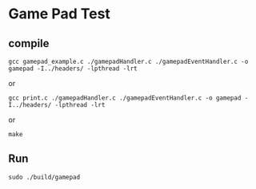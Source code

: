 # Game Pad Test

## compile

`gcc gamepad_example.c ./gamepadHandler.c ./gamepadEventHandler.c -o gamepad -I../headers/ -lpthread -lrt`

or  

`gcc print.c ./gamepadHandler.c ./gamepadEventHandler.c -o gamepad -I../headers/ -lpthread -lrt`

or 

`make`

## Run

`sudo ./build/gamepad`